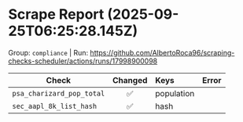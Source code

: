 # Scrape Report (2025-09-25T06:25:28.145Z)

Group: `compliance`  |  Run: https://github.com/AlbertoRoca96/scraping-checks-scheduler/actions/runs/17998900098

| Check | Changed | Keys | Error |
|---|:---:|:--|:--|
| `psa_charizard_pop_total` | ✅ | population |  |
| `sec_aapl_8k_list_hash` | ✅ | hash |  |
